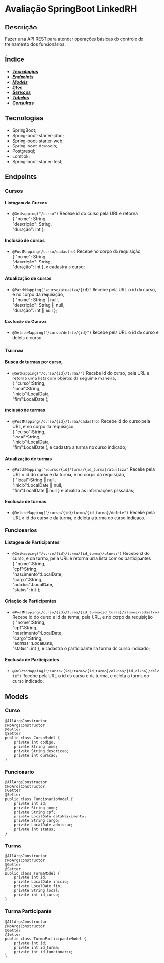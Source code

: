 # Avaliação SpringBoot LinkedRH

## Descrição
Fazer uma API REST para atender operações básicas do controle de treinamento dos funcionários.

## Índice

- ***[Tecnologias](#tecnologias)***
- ***[Endpoints](#endpoints)***
- ***[Models](#entidades)***
- ***[Dtos](#dtos)***
- ***[Serviços](#servicos)***
- ***[Tabelas](#tabelas)***
- ***[Consultas](#consultas)***

## Tecnologias
- SpringBoot;
- Spring-boot-starter-jdbc;
- Spring-boot-starter-web;
- Spring-boot-devtools;
- Postgresql;
- Lombok;
- Spring-boot-starter-test;

## Endpoints
### Cursos

#### Listagem de Cursos
- ```@GetMapping("/curso")``` Recebe id do curso pela URL e retorna<br> 
{ "nome": String,<br> "descrição": String,<br> "duração": int };

#### Inclusão de cursos
- ```@PostMapping(/curso/cadastro)``` Recebe no corpo da requisição <br> { "nome": String,<br> "descrição": String, <br>"duração": int }, e cadastra o curso;

#### Atualização de cursos
- ```@PatchMapping("/curso/atualiza/{id}"``` Recebe pela URL o id do curso, e no corpo da requisição, <br> { "nome": String || null,<br> "descrição": String || null, <br>"duração": int || null };

#### Exclusão de Cursos
- ```@DeleteMapping("/curso/delete/{id}")``` Recebe pela URL o id do curso e deleta o curso.

### Turmas

#### Busca de turmas por curso,
- ```@GetMapping("/curso/{id}/turma/")``` Recebe id do curso, pela URL e retorna uma lista com objetos da seguinte maneira,<br>
  { "curso":String,<br> "local":String,<br> "inicio":LocalDate,<br> "fim":LocalDate };

#### Inclusão de turmas
- ```@PostMapping(/curso/{id}/turma/cadastro)``` Recebe id do curso pela URL, e no corpo da requisição <br> { "curso":String,<br> "local":String,<br> "inicio":LocalDate,<br> "fim":LocalDate }, e cadastra a turma no curso indicado;

#### Atualização de turmas
- ```@PatchMapping("/curso/{id}/turma/{id_turma}/atualiza"``` Recebe pela URL o id do curso e da turma, e no corpo da requisição, <br> { "local":String || null,<br> "inicio":LocalDate || null,<br> "fim":LocalDate || null } e atualiza as informações passadas;

#### Exclusão de turmas
- ```@DeleteMapping("/curso/{id}/turma/{id_turma}/delete")``` Recebe pela URL o id do curso e da turma, e deleta a turma do curso indicado.

### Funcionarios
#### Listagem de Participantes
- ```@GetMapping("/curso/{id}/turma/{id_turma}/alunos")``` Recebe id do curso, e da turma, pela URL e retorna uma lista com os participantes<br>
  { "nome":String,<br> "cpf":String,<br> "nascimento":LocalDate,<br> "cargo":String,<br>"admiss":LocalDate,<br>"status": int };

#### Criação de Participantes
- ```@PostMapping(/curso/{id}/turma/{id_turma{id_turma}/alunos/cadastro)``` Recebe id do curso e id da turma, pela URL, e no corpo da requisição <br>{ "nome":String,<br> "cpf":String,<br> "nascimento":LocalDate,<br> "cargo":String,<br>"admiss":LocalDate,<br>"status": int }, e cadastra o participante na turma do curso indicado;

#### Exclusão de Participantes
- ```@DeleteMapping("/curso/{id}/turma/{id_turma}/alunos/{id_aluno}/delete")``` Recebe pela URL o id do curso e da turma, e deleta a turma do curso indicado.

## Models
### Curso
```
@AllArgsConstructor
@NoArgsConstructor
@Getter
@Setter
public class CursoModel {
    private int codigo;
    private String nome;
    private String descricao;
    private int duracao;
}
```
### Funcionario
```
@AllArgsConstructor
@NoArgsConstructor
@Getter
@Setter
public class FuncionarioModel {
    private int id;
    private String nome;
    private String cpf;
    private LocalDate dataNascimento;
    private String cargo;
    private LocalDate admissao;
    private int status;
}
```
### Turma
```
@AllArgsConstructor
@NoArgsConstructor
@Getter
@Setter
public class TurmaModel {
    private int id;
    private LocalDate inicio;
    private LocalDate fim;
    private String local;
    private int id_curso;
}
```
### Turma Participante
```
@AllArgsConstructor
@NoArgsConstructor
@Getter
@Setter
public class TurmaParticipanteModel {
    private int id;
    private int id_turma;
    private int id_funcionario;
}
```